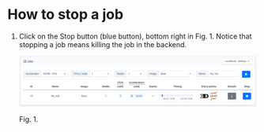 # How to stop a job

1.  Click on the Stop button (blue button), bottom right in Fig. 1. Notice that stopping a job means killing the job in the backend.

    <img src="images/job-stop-1.png" alt="job-stop-1.png" width="850"> 

    Fig. 1.
